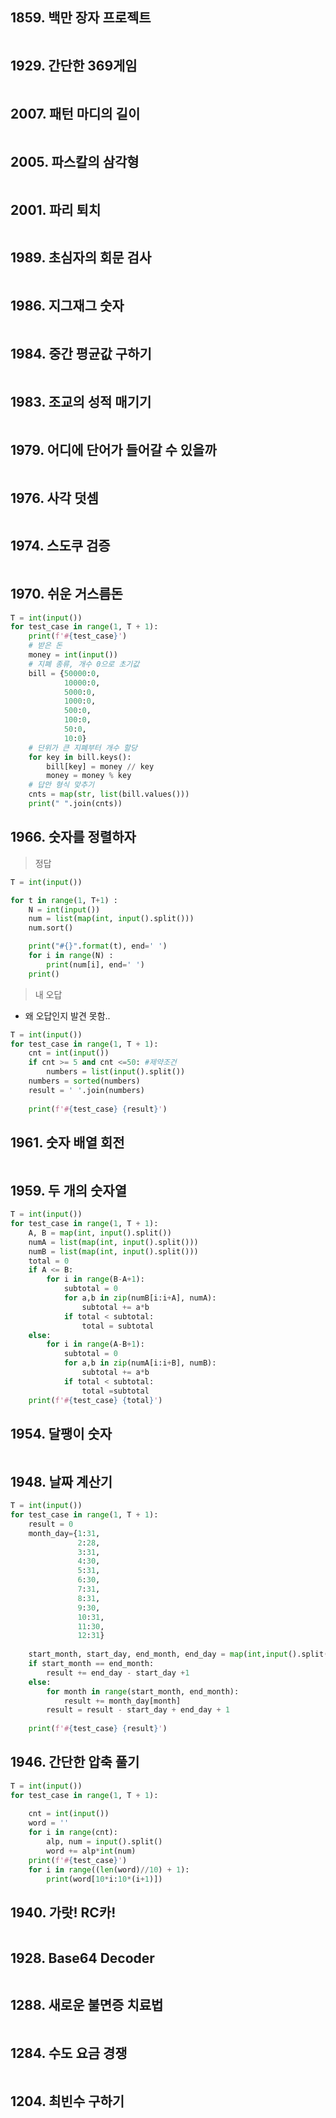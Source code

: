 ## 1859. 백만 장자 프로젝트

```python
```

## 1929. 간단한 369게임

```python

```

## 2007. 패턴 마디의 길이

```python

```

## 2005. 파스칼의 삼각형

```python

```

## 2001. 파리 퇴치

```python

```

## 1989. 초심자의 회문 검사

```python

```

## 1986. 지그재그 숫자

```python

```

## 1984. 중간 평균값 구하기

```python

```

## 1983. 조교의 성적 매기기

```python

```

## 1979. 어디에 단어가 들어갈 수 있을까

```python

```

## 1976. 사각 덧셈

```python

```

## 1974. 스도쿠 검증

``` python

```

## 1970. 쉬운 거스름돈

```python
T = int(input())
for test_case in range(1, T + 1):
    print(f'#{test_case}')
    # 받은 돈
    money = int(input())
    # 지폐 종류, 개수 0으로 초기값
    bill = {50000:0,
            10000:0, 
            5000:0, 
            1000:0, 
            500:0, 
            100:0, 
            50:0, 
            10:0}
    # 단위가 큰 지폐부터 개수 할당
    for key in bill.keys():
        bill[key] = money // key
        money = money % key  
    # 답안 형식 맞추기
    cnts = map(str, list(bill.values()))
    print(" ".join(cnts))
```

## 1966. 숫자를 정렬하자

> 정답

```python
T = int(input())

for t in range(1, T+1) :
    N = int(input())
    num = list(map(int, input().split()))
    num.sort()

    print("#{}".format(t), end=' ')
    for i in range(N) :
        print(num[i], end=' ')
    print()
```

> 내 오답

- 왜 오답인지 발견 못함..

```python
T = int(input())
for test_case in range(1, T + 1):
    cnt = int(input())
    if cnt >= 5 and cnt <=50: #제약조건
        numbers = list(input().split())
    numbers = sorted(numbers)
    result = ' '.join(numbers)
    
    print(f'#{test_case} {result}')
```

## 1961. 숫자 배열 회전

```python

```

## 1959. 두 개의 숫자열

```python
T = int(input())
for test_case in range(1, T + 1):
    A, B = map(int, input().split())
    numA = list(map(int, input().split()))
    numB = list(map(int, input().split()))
    total = 0
    if A <= B:
        for i in range(B-A+1): 
            subtotal = 0
            for a,b in zip(numB[i:i+A], numA):
                subtotal += a*b
            if total < subtotal:
                total = subtotal
    else:
        for i in range(A-B+1):
            subtotal = 0
            for a,b in zip(numA[i:i+B], numB):
                subtotal += a*b
            if total < subtotal:
                total =subtotal
    print(f'#{test_case} {total}')
```

## 1954. 달팽이 숫자

```python

```

## 1948. 날짜 계산기

```python
T = int(input())
for test_case in range(1, T + 1):
    result = 0
    month_day={1:31,
               2:28,
               3:31,
               4:30,
               5:31,
               6:30,
               7:31,
               8:31,
               9:30,
               10:31,
               11:30,
               12:31}
    
    start_month, start_day, end_month, end_day = map(int,input().split())
    if start_month == end_month:
        result += end_day - start_day +1
    else:
        for month in range(start_month, end_month):
            result += month_day[month]
        result = result - start_day + end_day + 1 
    
    print(f'#{test_case} {result}')
```

## 1946. 간단한 압축 풀기

```python
T = int(input())
for test_case in range(1, T + 1):
    
    cnt = int(input())
    word = ''
    for i in range(cnt):
        alp, num = input().split()
        word += alp*int(num)
    print(f'#{test_case}')
    for i in range((len(word)//10) + 1):
        print(word[10*i:10*(i+1)])
```

## 1940. 가랏! RC카!

```python

```

## 1928. Base64 Decoder

```python

```

## 1288. 새로운 불면증 치료법

```python

```

## 1284. 수도 요금 경쟁

```python

```

## 1204. 최빈수 구하기

```python

```

